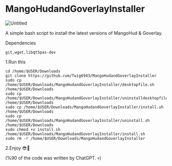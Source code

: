 # MangoHudandGoverlayInstaller

![Untitled](https://github.com/Twig6943/MangoHudandGoverlayInstaller/assets/119701717/1d51e6cd-d4ea-4647-a624-3df13c42900d)

A simple bash script to install the latest versions of MangoHud & Goverlay.

Dependencies
```
git,wget,libqt5pas-dev
```

1.Run this 
```
cd /home/$USER/Downloads
git clone https://github.com/Twig6943/MangoHudandGoverlayInstaller
sudo cp /home/$USER/Downloads/MangoHudandGoverlayInstaller/desktopfile.sh /home/$USER/Downloads
sudo cp /home/$USER/Downloads/MangoHudandGoverlayInstaller/uninstalldesktopfile.sh /home/$USER/Downloads
sudo cp /home/$USER/Downloads/MangoHudandGoverlayInstaller/install.sh /home/$USER/Downloads
sudo cp /home/$USER/Downloads/MangoHudandGoverlayInstaller/uninstall.sh /home/$USER/Downloads
sudo chmod +x install.sh
/home/$USER/Downloads/MangoHudandGoverlayInstaller/install.sh
sudo rm -r /home/$USER/Downloads/MangoHudandGoverlayInstaller
```

2.Enjoy 😎👊

(%90 of the code was written by ChatGPT. 💀)
